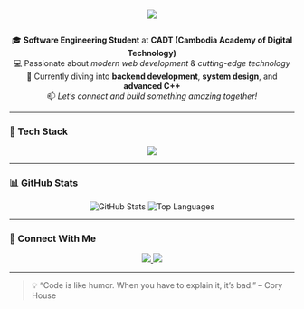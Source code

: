 <h1 align="center">
  <p align="center">
  <img src="https://readme-typing-svg.herokuapp.com?font=Fira+Code&size=26&duration=3000&pause=1000&color=36BCF7&center=true&vCenter=true&width=375&lines=👋+Hello%2C+I'm+Hong+Layeang" />
</p>

</h1>

<p align="center">
  🎓 <strong>Software Engineering Student</strong> at <strong>CADT (Cambodia Academy of Digital Technology)</strong><br>
  💻 Passionate about <em>modern web development</em> & <em>cutting-edge technology</em><br>
  🌱 Currently diving into <strong>backend development</strong>, <strong>system design</strong>, and <strong>advanced C++</strong><br>
  📫 <em>Let’s connect and build something amazing together!</em>
</p>

---

### 🚀 Tech Stack

<p align="center">
  <img src="https://skillicons.dev/icons?i=c,cpp,html,css,js,java,react,nodejs,express&perline=9" />
</p>

---

### 📊 GitHub Stats

<p align="center">
  <img src="https://github-readme-stats.vercel.app/api?username=Hong-Layeang&show_icons=true&theme=github_dark" alt="GitHub Stats" />
  <img src="https://github-readme-stats.vercel.app/api/top-langs/?username=Hong-Layeang&layout=compact&theme=github_dark" alt="Top Languages" />
</p>

---

### 🔗 Connect With Me

<p align="center">
  <a href="https://www.facebook.com/share/15hAvcxYz5/">
    <img src="https://img.shields.io/badge/Facebook-1877F2?style=for-the-badge&logo=facebook&logoColor=white" />
  </a>
  <a href="https://www.linkedin.com/in/hong-layeang-ba182a365?utm_source=share&utm_campaign=share_via&utm_content=profile&utm_medium=android_app">
    <img src="https://img.shields.io/badge/LinkedIn-0077B5?style=for-the-badge&logo=linkedin&logoColor=white" />
  </a>
</p>

---

> 💡 “Code is like humor. When you have to explain it, it’s bad.” – Cory House
